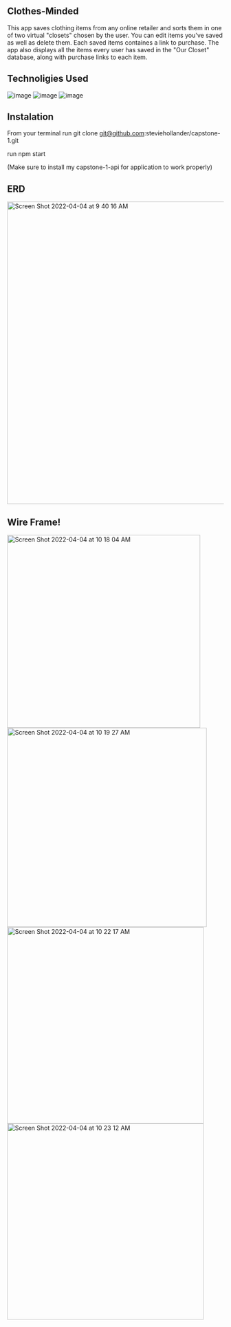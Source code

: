 ## Clothes-Minded
This app saves clothing items from any online retailer and sorts them in one of two virtual "closets" chosen by the user. You can edit items you've saved as well as delete them. Each saved items containes a link to purchase. The app also displays all the items every user has saved in the "Our Closet" database, along with purchase links to each item. 



## Technoligies Used

![image](https://user-images.githubusercontent.com/96503963/161581398-4ca4c1ab-699c-4b1e-b2fc-110a31af4dd5.png)
![image](https://user-images.githubusercontent.com/96503963/161581540-ddfd2742-94ba-4689-932f-8d46241d1315.png)
![image](https://user-images.githubusercontent.com/96503963/161581691-ce2032bc-6b86-431f-a742-4d46428f0f76.png)


## Instalation 

From your terminal run git clone git@github.com:steviehollander/capstone-1.git

run npm start

(Make sure to install my capstone-1-api for application to work properly)










## ERD
<img width="704" alt="Screen Shot 2022-04-04 at 9 40 16 AM" src="https://user-images.githubusercontent.com/96503963/161575104-522adb44-c893-4ba9-8884-404f6adb308a.png">

## Wire Frame! 
<img width="449" alt="Screen Shot 2022-04-04 at 10 18 04 AM" src="https://user-images.githubusercontent.com/96503963/161576194-39f13c68-9e7c-44f3-99c8-d35455d9a441.png">
<img width="464" alt="Screen Shot 2022-04-04 at 10 19 27 AM" src="https://user-images.githubusercontent.com/96503963/161576809-a9ae373c-f81f-4753-b38a-c533c555fa89.png">
<img width="457" alt="Screen Shot 2022-04-04 at 10 22 17 AM" src="https://user-images.githubusercontent.com/96503963/161577191-4b0cdd6c-4237-40f8-b56e-b42e1b3116de.png">
<img width="457" alt="Screen Shot 2022-04-04 at 10 23 12 AM" src="https://user-images.githubusercontent.com/96503963/161577351-e235d306-b512-4176-afbf-13b9f0da5af7.png">

